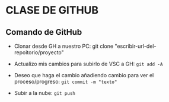 # CLASE DE GITHUB

## Comando de GitHub

- Clonar desde GH a nuestro PC: git clone "escribir-url-del-repoitorio/proyecto"

- Actualizo mis cambios para subirlo de VSC a GH:
`
 git add -A  
`
 
- Deseo que haga el cambio añadiendo cambio para ver el proceso/progreso: 
`git commit -m "texto"
`

- Subir a la nube:
`
git push
`




